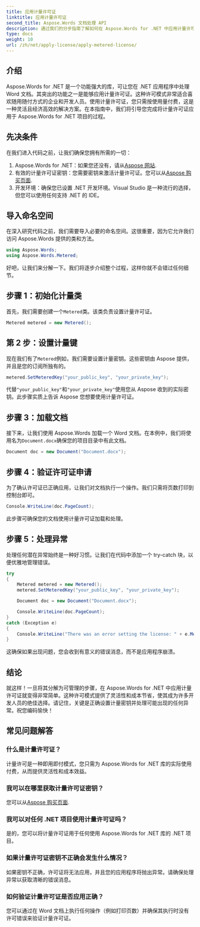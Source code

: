 ```yaml
---
title: 应用计量许可证
linktitle: 应用计量许可证
second_title: Aspose.Words 文档处理 API
description: 通过我们的分步指南了解如何在 Aspose.Words for .NET 中应用计量许可证。灵活、经济高效的许可变得简单。
type: docs
weight: 10
url: /zh/net/apply-license/apply-metered-license/
---
```

## 介绍

Aspose.Words for .NET 是一个功能强大的库，可让您在 .NET 应用程序中处理 Word 文档。其突出的功能之一是能够应用计量许可证。这种许可模式非常适合喜欢随用随付方式的企业和开发人员。使用计量许可证，您只需按使用量付费，这是一种灵活且经济高效的解决方案。在本指南中，我们将引导您完成将计量许可证应用于 Aspose.Words for .NET 项目的过程。

## 先决条件

在我们进入代码之前，让我们确保您拥有所需的一切：

1.  Aspose.Words for .NET：如果您还没有，请从[Aspose 网站](https://releases.aspose.com/words/net/).
2. 有效的计量许可证密钥：您需要密钥来激活计量许可证。您可以从[Aspose 购买页面](https://purchase.aspose.com/buy).
3. 开发环境：确保您已设置 .NET 开发环境。Visual Studio 是一种流行的选择，但您可以使用任何支持 .NET 的 IDE。

## 导入命名空间

在深入研究代码之前，我们需要导入必要的命名空间。这很重要，因为它允许我们访问 Aspose.Words 提供的类和方法。

```csharp
using Aspose.Words;
using Aspose.Words.Metered;
```

好吧，让我们来分解一下。我们将逐步介绍整个过程，这样你就不会错过任何细节。

## 步骤 1：初始化计量类

首先，我们需要创建一个`Metered`类。该类负责设置计量许可证。

```csharp
Metered metered = new Metered();
```

## 第 2 步：设置计量键

现在我们有了`Metered`例如，我们需要设置计量密钥。这些密钥由 Aspose 提供，并且是您的订阅所独有的。

```csharp
metered.SetMeteredKey("your_public_key", "your_private_key");
```

代替`"your_public_key"`和`"your_private_key"`使用您从 Aspose 收到的实际密钥。此步骤实质上告诉 Aspose 您想要使用计量许可证。

## 步骤 3：加载文档

接下来，让我们使用 Aspose.Words 加载一个 Word 文档。在本例中，我们将使用名为`Document.docx`确保您的项目目录中有此文档。

```csharp
Document doc = new Document("Document.docx");
```

## 步骤 4：验证许可证申请

为了确认许可证已正确应用，让我们对文档执行一个操作。我们只需将页数打印到控制台即可。

```csharp
Console.WriteLine(doc.PageCount);
```

此步骤可确保您的文档使用计量许可证加载和处理。

## 步骤 5：处理异常

处理任何潜在异常始终是一种好习惯。让我们在代码中添加一个 try-catch 块，以便优雅地管理错误。

```csharp
try
{
    Metered metered = new Metered();
    metered.SetMeteredKey("your_public_key", "your_private_key");

    Document doc = new Document("Document.docx");

    Console.WriteLine(doc.PageCount);
}
catch (Exception e)
{
    Console.WriteLine("There was an error setting the license: " + e.Message);
}
```

这确保如果出现问题，您会收到有意义的错误消息，而不是应用程序崩溃。

## 结论

就这样！一旦将其分解为可管理的步骤，在 Aspose.Words for .NET 中应用计量许可证就变得非常简单。这种许可模式提供了灵活性和成本节省，使其成为许多开发人员的绝佳选择。请记住，关键是正确设置计量密钥并处理可能出现的任何异常。祝您编码愉快！

## 常见问题解答

### 什么是计量许可证？
计量许可是一种即用即付模式，您只需为 Aspose.Words for .NET 库的实际使用付费，从而提供灵活性和成本效益。

### 我可以在哪里获取计量许可证密钥？
您可以从[Aspose 购买页面](https://purchase.aspose.com/buy).

### 我可以对任何 .NET 项目使用计量许可证吗？
是的，您可以将计量许可证用于任何使用 Aspose.Words for .NET 库的 .NET 项目。

### 如果计量许可证密钥不正确会发生什么情况？
如果密钥不正确，许可证将无法应用，并且您的应用程序将抛出异常。请确保处理异常以获取清晰的错误消息。

### 如何验证计量许可证是否应用正确？
您可以通过在 Word 文档上执行任何操作（例如打印页数）并确保其执行时没有许可错误来验证计量许可证。